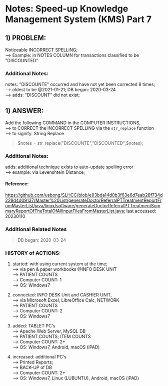# Notes: Speed-up Knowledge Management System (KMS) Part 7

## 1) PROBLEM:
Noticeable INCORRECT SPELLING;<br/>
--> Example: in NOTES COLUMN for transactions classified to be "DISCOUNTED"

### Additional Notes:

notes: "DISCOUNTE" occurred and have not yet been corrected 8 times; <br/>
--> oldest to be @2021-01-21; DB began: 2020-03-24<br/>
--> adds: "DISCOUNT" did not exist;

## 1) ANSWER:

Add the following COMMAND in the COMPUTER INSTRUCTIONS,<br/>
--> to CORRECT the INCORRECT SPELLING via the `str_replace` function<br/>
--> to signify: String Replace

> $notes = str_replace("DISCOUNTE","DISCOUNTED",$notes);
		
### Additional Notes:

adds: additional technique exists to auto-update spelling error<br/>
--> example: via Levenshtein Distance;

#### Reference: 
https://github.com/usbong/SLHCC/blob/e93bda14d0b3f63e6d7eab28f734d228d4d09137/Master%20List/generateDoctorReferralPTTreatmentReportFromMasterList/java/linux/software/generateDoctorReferralPTTreatmentSummaryReportOfTheTotalOfAllInputFilesFromMasterList.java;
last accessed: 20230110
			
### Additional Related Notes
> DB began: 2020-03-24

### HISTORY of ACTIONS:
1) started: with using current system at the time;<br/>
--> via pen & paper workbooks @INFO DESK UNIT<br/>
--> PATIENT COUNTS<br/>
--> Computer COUNT: 1<br/>
--> OS: Windows7

2) connected: INFO DESK Unit and CASHIER UNIT,<br/>
--> via Microsoft Excel, LibreOffice Calc, NETWORK<br/>
--> PATIENT COUNTS<br/>
--> Computer COUNT: 2<br/>
--> OS: Windows7

3) added: TABLET PC's <br/>
--> Apache Web Server, MySQL DB<br/>
--> PATIENT COUNTS; ITEM COUNTS<br/>
--> Computer COUNT: 2+<br/>
--> OS: Windows7, Android, macOS (iPAD)

4) increased: additional PC's <br/>
--> Printed Reports;<br/>
--> BACK-UP of DB<br/>
--> Computer COUNT: 2+<br/>
--> OS: Windows7, Linux (LUBUNTU), Android, macOS (iPAD)

